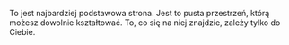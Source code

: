 ﻿To jest najbardziej podstawowa strona.  Jest to pusta przestrzeń, którą możesz dowolnie kształtować.  To, co się na niej znajdzie, zależy tylko do Ciebie.